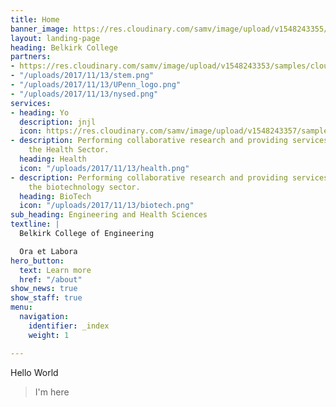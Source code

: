 ```yaml
---
title: Home
banner_image: https://res.cloudinary.com/samv/image/upload/v1548243355/samples/animals/reindeer.jpg
layout: landing-page
heading: Belkirk College
partners:
- https://res.cloudinary.com/samv/image/upload/v1548243353/samples/cloudinary-logo-vector.svg
- "/uploads/2017/11/13/stem.png"
- "/uploads/2017/11/13/UPenn_logo.png"
- "/uploads/2017/11/13/nysed.png"
services:
- heading: Yo
  description: jnjl
  icon: https://res.cloudinary.com/samv/image/upload/v1548243357/samples/ecommerce/shoes.png
- description: Performing collaborative research and providing services to support
    the Health Sector.
  heading: Health
  icon: "/uploads/2017/11/13/health.png"
- description: Performing collaborative research and providing services to support
    the biotechnology sector.
  heading: BioTech
  icon: "/uploads/2017/11/13/biotech.png"
sub_heading: Engineering and Health Sciences
textline: |
  Belkirk College of Engineering

  Ora et Labora
hero_button:
  text: Learn more
  href: "/about"
show_news: true
show_staff: true
menu:
  navigation:
    identifier: _index
    weight: 1

---
```

Hello World

> I'm here